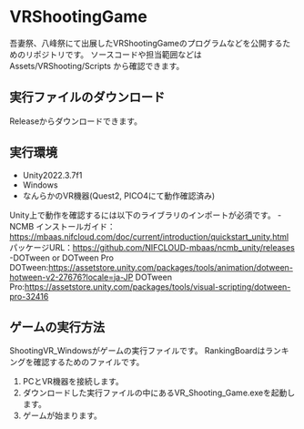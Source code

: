 # VRShootingGame
吾妻祭、八峰祭にて出展したVRShootingGameのプログラムなどを公開するためのリポジトリです。
ソースコードや担当範囲などは Assets/VRShooting/Scripts から確認できます。

## 実行ファイルのダウンロード
Releaseからダウンロードできます。

## 実行環境
- Unity2022.3.7f1
- Windows
- なんらかのVR機器(Quest2, PICO4にて動作確認済み)

Unity上で動作を確認するには以下のライブラリのインポートが必須です。
-NCMB
  インストールガイド：https://mbaas.nifcloud.com/doc/current/introduction/quickstart_unity.html
  パッケージURL：https://github.com/NIFCLOUD-mbaas/ncmb_unity/releases
-DOTween or DOTween Pro
  DOTween:https://assetstore.unity.com/packages/tools/animation/dotween-hotween-v2-27676?locale=ja-JP
  DOTween Pro:https://assetstore.unity.com/packages/tools/visual-scripting/dotween-pro-32416

## ゲームの実行方法
ShootingVR_Windowsがゲームの実行ファイルです。
RankingBoardはランキングを確認するためのファイルです。

1. PCとVR機器を接続します。
2. ダウンロードした実行ファイルの中にあるVR_Shooting_Game.exeを起動します。
3. ゲームが始まります。
